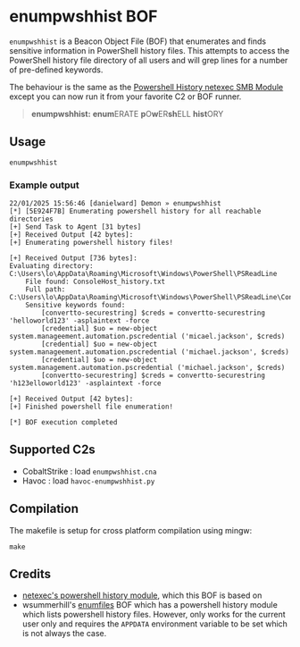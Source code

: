 # enumpwshhist BOF

`enumpwshhist` is a Beacon Object File (BOF) that enumerates and finds sensitive information in PowerShell history files. This attempts to access the PowerShell history file directory of all users and will grep lines for a number of pre-defined keywords.

The behaviour is the same as the [Powershell History netexec SMB Module](https://github.com/Pennyw0rth/NetExec/blob/main/nxc/modules/powershell_history.py) except you can now run it from your favorite C2 or BOF runner.

> **enumpwshhist:** **enum**ERATE **p**O**w**ER**sh**ELL **hist**ORY

## Usage

```
enumpwshhist
```

### Example output

```
22/01/2025 15:56:46 [danielward] Demon » enumpwshhist
[*] [5E924F7B] Enumerating powershell history for all reachable directories
[+] Send Task to Agent [31 bytes]
[+] Received Output [42 bytes]:
[+] Enumerating powershell history files!

[+] Received Output [736 bytes]:
Evaluating directory: C:\Users\lo\AppData\Roaming\Microsoft\Windows\PowerShell\PSReadLine
	File found: ConsoleHost_history.txt
	Full path: C:\Users\lo\AppData\Roaming\Microsoft\Windows\PowerShell\PSReadLine\ConsoleHost_history.txt
	Sensitive keywords found:
		[convertto-securestring] $creds = convertto-securestring 'helloworld123' -asplaintext -force
		[credential] $uo = new-object system.manageement.automation.pscredential ('micael.jackson', $creds)
		[credential] $uo = new-object system.manageement.automation.pscredential ('michael.jackson', $creds)
		[credential] $uo = new-object system.management.automation.pscredential ('michael.jackson', $creds)
		[convertto-securestring] $creds = convertto-securestring 'h123elloworld123' -asplaintext -force

[+] Received Output [42 bytes]:
[+] Finished powershell file enumeration!

[*] BOF execution completed
```

## Supported C2s

- CobaltStrike : load `enumpwshhist.cna`
- Havoc : load `havoc-enumpwshhist.py`

## Compilation

The makefile is setup for cross platform compilation using mingw:

```
make
```

## Credits

- [netexec's powershell history module](https://github.com/Pennyw0rth/NetExec/blob/main/nxc/modules/powershell_history.py), which this BOF is based on
- wsummerhill's [enumfiles](https://github.com/wsummerhill/BOF-enumfiles) BOF which has a powershell history module which lists powershell history files. However, only works for the current user only and requires the `APPDATA` environment variable to be set which is not always the case.

